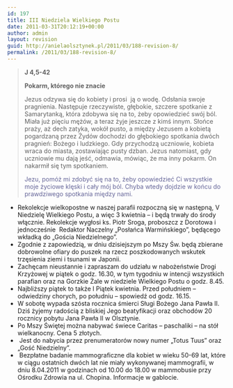 ```yaml
---
id: 197
title: III Niedziela Wielkiego Postu
date: 2011-03-31T20:12:19+00:00
author: admin
layout: revision
guid: http://anielaolsztynek.pl/2011/03/188-revision-8/
permalink: /2011/03/188-revision-8/
---
```

> **J 4,5-42**
> 
> **Pokarm, którego nie znacie**
> 
> Jezus odzywa się do kobiety i prosi  ją o wodę. Odsłania swoje pragnienia. Następuje rzeczywiste, głębokie, szczere spotkanie z Samarytanką, która zdobywa się na to, żeby opowiedzieć swój ból. Miała już pięciu mężów, a teraz żyje jeszcze z kimś innym. Słońce praży, aż dech zatyka, wokół pusto, a między Jezusem a kobietą pogardzaną przez Żydów dochodzi do głębokiego spotkania dwóch pragnień: Bożego i ludzkiego. Gdy przychodzą uczniowie, kobieta wraca do miasta, zostawiając pusty dzban. Jezus natomiast, gdy uczniowie mu dają jeść, odmawia, mówiąc, że ma inny pokarm. On nakarmił się tym spotkaniem.
> 
> <span style="color: #666699;">Jezu, pomóż mi zdobyć się na to, żeby opowiedzieć Ci wszystkie moje życiowe klęski i cały mój ból. Chyba wtedy dojdzie w końcu do prawdziwego spotkania między nami.</span>

  * Rekolekcje wielkopostne w naszej parafii rozpoczną się w następną, V Niedzielę Wielkiego Postu, a więc 3 kwietnia &#8211; i będą trwały do środy włącznie. Rekolekcje wygłosi ks. Piotr Sroga, proboszcz z Dorotowa i jednocześnie  Redaktor Naczelny &#8222;Posłańca Warmińskiego&#8221;, będącego wkładką do &#8222;Gościa Niedzielnego&#8221;.
  * Zgodnie z zapowiedzią, w dniu dzisiejszym po Mszy Św. będą zbierane dobrowolne ofiary do puszek na rzecz poszkodowanych wskutek trzęsienia ziemi i tsunami w Japonii.
  * Zachęcam nieustannie i zapraszam do udziału w nabożeństwie Drogi Krzyżowej w piątek o godz. 16.30, w tym tygodniu w intencji wszystkich parafian oraz na Gorzkie Żale w niedziele Wielkiego Postu o godz. 8.45.
  * Najbliższy piątek to także I Piątek kwietnia. Przed południem &#8211; odwiedziny chorych, po południu &#8211; spowiedź od godz. 16.15.
  * W sobotę wypada szósta rocznica śmierci Sługi Bożego Jana Pawła II. Dziś żyjemy radością z bliskiej Jego beatyfikacji oraz obchodów 20 rocznicy pobytu Jana Pawła II w Olsztynie.
  * Po Mszy Świętej można nabywać świece Caritas &#8211; paschaliki &#8211; na stół wielkanocny. Cena 5 złotych.
  *  Jest do nabycia przez prenumeratorów nowy numer &#8222;Totus Tuus&#8221; oraz &#8222;Gość Niedzielny&#8221;.
  *  Bezpłatne badanie mammograficzne dla kobiet w wieku 50-69 lat, które w ciągu ostatnich dwóch lat nie miały wykonywanej mammografii, w dniu 8.04.2011 w godzinach od 10.00 do 18.00 w mammobusie przy Ośrodku Zdrowia na ul. Chopina. Informacje w gablocie.

<span style="color: #666699;"> </span>